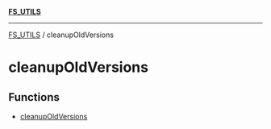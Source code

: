 [**FS_UTILS**](../README.md)

***

[FS_UTILS](../README.md) / cleanupOldVersions

# cleanupOldVersions

## Functions

- [cleanupOldVersions](functions/cleanupOldVersions.md)
